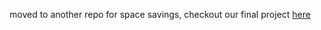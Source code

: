 moved to another repo for space savings, checkout our final project [here](https://www.github.com/cartwatson/VR-heart-sync)
